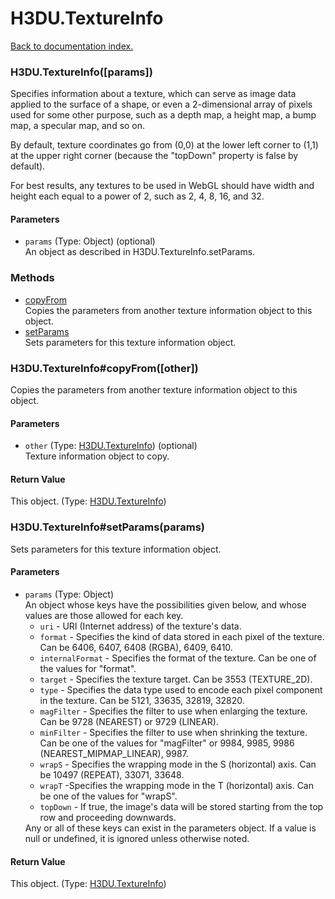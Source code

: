 # H3DU.TextureInfo

[Back to documentation index.](index.md)

 <a name='H3DU.TextureInfo'></a>
### H3DU.TextureInfo([params])

Specifies information about a texture, which can serve as image data applied to
the surface of a shape, or even a 2-dimensional array of pixels
used for some other purpose, such as a depth map, a height map,
a bump map, a specular map, and so on.

By default, texture coordinates go from (0,0) at the lower left corner
to (1,1) at the upper right corner (because the "topDown" property is false
by default).

For best results, any textures to be used in WebGL should have
width and height each equal to a power of 2, such as 2, 4, 8, 16,
and 32.

#### Parameters

* `params` (Type: Object) (optional)<br>
    An object as described in H3DU.TextureInfo.setParams.

### Methods

* [copyFrom](#H3DU.TextureInfo_H3DU.TextureInfo_copyFrom)<br>Copies the parameters from another texture information object to this
object.
* [setParams](#H3DU.TextureInfo_H3DU.TextureInfo_setParams)<br>Sets parameters for this texture information object.

 <a name='H3DU.TextureInfo_H3DU.TextureInfo_copyFrom'></a>
### H3DU.TextureInfo#copyFrom([other])

Copies the parameters from another texture information object to this
object.

#### Parameters

* `other` (Type: <a href="H3DU.TextureInfo.md">H3DU.TextureInfo</a>) (optional)<br>
    Texture information object to copy.

#### Return Value

This object. (Type: <a href="H3DU.TextureInfo.md">H3DU.TextureInfo</a>)

 <a name='H3DU.TextureInfo_H3DU.TextureInfo_setParams'></a>
### H3DU.TextureInfo#setParams(params)

Sets parameters for this texture information object.

#### Parameters

* `params` (Type: Object)<br>
    An object whose keys have the possibilities given below, and whose values are those allowed for each key.<ul> <li><code>uri</code> - URI (Internet address) of the texture's data. <li><code>format</code> - Specifies the kind of data stored in each pixel of the texture. Can be 6406, 6407, 6408 (RGBA), 6409, 6410. <li><code>internalFormat</code> - Specifies the format of the texture. Can be one of the values for "format". <li><code>target</code> - Specifies the texture target. Can be 3553 (TEXTURE_2D). <li><code>type</code> - Specifies the data type used to encode each pixel component in the texture. Can be 5121, 33635, 32819, 32820. <li><code>magFilter</code> - Specifies the filter to use when enlarging the texture. Can be 9728 (NEAREST) or 9729 (LINEAR). <li><code>minFilter</code> - Specifies the filter to use when shrinking the texture. Can be one of the values for "magFilter" or 9984, 9985, 9986 (NEAREST_MIPMAP_LINEAR), 9987. <li><code>wrapS</code> - Specifies the wrapping mode in the S (horizontal) axis. Can be 10497 (REPEAT), 33071, 33648. <li><code>wrapT</code> -Specifies the wrapping mode in the T (horizontal) axis. Can be one of the values for "wrapS". <li><code>topDown</code> - If true, the image's data will be stored starting from the top row and proceeding downwards. </ul> Any or all of these keys can exist in the parameters object. If a value is null or undefined, it is ignored unless otherwise noted.

#### Return Value

This object. (Type: <a href="H3DU.TextureInfo.md">H3DU.TextureInfo</a>)
